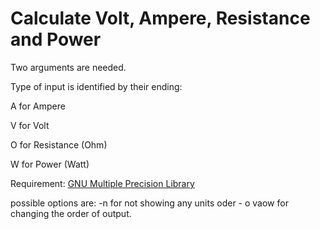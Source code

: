 Calculate Volt, Ampere, Resistance and Power
================


Two arguments are needed. 

Type of input is identified by their ending:

A for Ampere

V for Volt

O for Resistance (Ohm)

W for Power (Watt)

Requirement: [GNU Multiple Precision Library](https://gmplib.org/)

possible options are: -n for not showing any units oder - o vaow for changing the order of output.